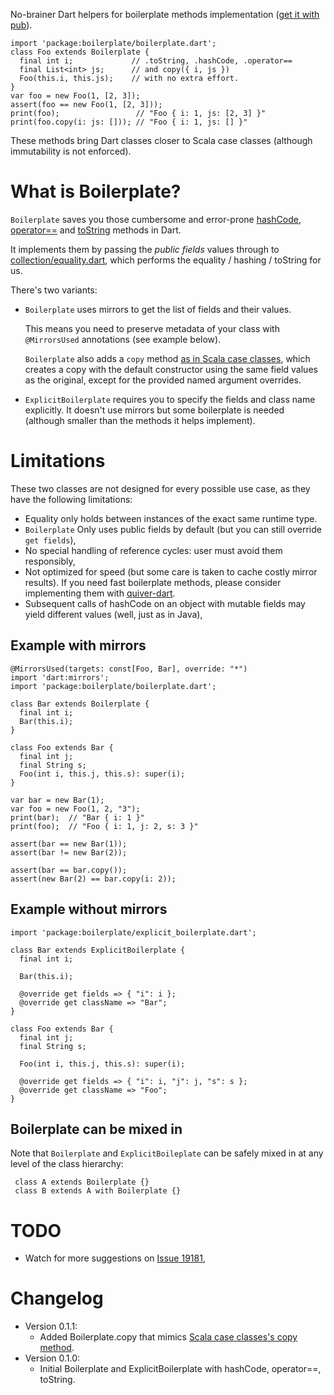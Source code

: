 No-brainer Dart helpers for boilerplate methods implementation ([get it with pub](http://pub.dartlang.org/packages/boilerplate)).

    import 'package:boilerplate/boilerplate.dart';
    class Foo extends Boilerplate {
      final int i;             // .toString, .hashCode, .operator==
      final List<int> js;      // and copy({ i, js })
      Foo(this.i, this.js);    // with no extra effort.
    }
    var foo = new Foo(1, [2, 3]);
    assert(foo == new Foo(1, [2, 3]));
    print(foo);                 // "Foo { i: 1, js: [2, 3] }"
    print(foo.copy(i: js: [])); // "Foo { i: 1, js: [] }"

These methods bring Dart classes closer to Scala case classes (although immutability is not enforced).

# What is Boilerplate?

`Boilerplate` saves you those cumbersome and error-prone [hashCode](https://api.dartlang.org/apidocs/channels/stable/dartdoc-viewer/dart-core.Object#id_hashCode), [operator==](https://api.dartlang.org/apidocs/channels/stable/dartdoc-viewer/dart-core.Object#id_==) and [toString](https://api.dartlang.org/apidocs/channels/stable/dartdoc-viewer/dart-core.Object#id_toString) methods in Dart.

It implements them by passing the *public fields* values through to [collection/equality.dart](https://github.com/dart-lang/bleeding_edge/tree/master/dart/pkg/collection), which performs the equality / hashing / toString for us.

There's two variants:
* `Boilerplate` uses mirrors to get the list of fields and their values.

  This means you need to preserve metadata of your class with `@MirrorsUsed` annotations (see example below).

  `Boilerplate` also adds a `copy` method [as in Scala case classes](http://www.scala-lang.org/old/node/2075), which creates a copy with the default constructor using the same field values as the original, except for the provided named argument overrides.

* `ExplicitBoilerplate` requires you to specify the fields and class name explicitly. It doesn't use mirrors but some boilerplate is needed (although smaller than the methods it helps implement).

# Limitations

These two classes are not designed for every possible use case, as they have the following limitations:
* Equality only holds between instances of the exact same runtime type.
* `Boilerplate` Only uses public fields by default (but you can still override `get fields`),
* No special handling of reference cycles: user must avoid them responsibly,
* Not optimized for speed (but some care is taken to cache costly mirror results). If you need fast boilerplate methods, please consider implementing them with [quiver-dart](https://github.com/google/quiver-dart).
* Subsequent calls of hashCode on an object with mutable fields may yield different values (well, just as in Java),

## Example with mirrors

    @MirrorsUsed(targets: const[Foo, Bar], override: "*")
    import 'dart:mirrors';
    import 'package:boilerplate/boilerplate.dart';

    class Bar extends Boilerplate {
      final int i;
      Bar(this.i);
    }

    class Foo extends Bar {
      final int j;
      final String s;
      Foo(int i, this.j, this.s): super(i);
    }

    var bar = new Bar(1);
    var foo = new Foo(1, 2, "3");
    print(bar);  // "Bar { i: 1 }"
    print(foo);  // "Foo { i: 1, j: 2, s: 3 }"

    assert(bar == new Bar(1));
    assert(bar != new Bar(2));

    assert(bar == bar.copy());
    assert(new Bar(2) == bar.copy(i: 2));

## Example without mirrors

    import 'package:boilerplate/explicit_boilerplate.dart';

    class Bar extends ExplicitBoilerplate {
      final int i;

      Bar(this.i);

      @override get fields => { "i": i };
      @override get className => "Bar";
    }

    class Foo extends Bar {
      final int j;
      final String s;

      Foo(int i, this.j, this.s): super(i);

      @override get fields => { "i": i, "j": j, "s": s };
      @override get className => "Foo";
    }

## Boilerplate can be mixed in

Note that `Boilerplate` and `ExplicitBoileplate` can be safely mixed in at any level of the class hierarchy:

     class A extends Boilerplate {}
     class B extends A with Boilerplate {}

# TODO

* Watch for more suggestions on [Issue 19181](https://code.google.com/p/dart/issues/detail?id=19181),

# Changelog

* Version 0.1.1:
  * Added Boilerplate.copy that mimics [Scala case classes's copy method](http://www.scala-lang.org/old/node/2075).
* Version 0.1.0:
  * Initial Boilerplate and ExplicitBoilerplate with hashCode, operator==, toString. 
